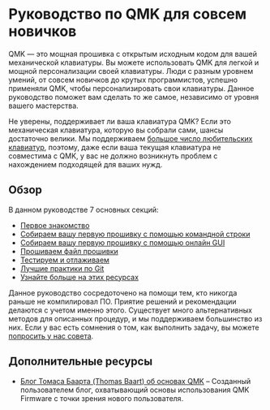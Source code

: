 # Руководство по QMK для совсем новичков

QMK ― это мощная прошивка с открытым исходным кодом для вашей механической клавиатуры. Вы можете использовать QMK для легкой и мощной персонализации своей клавиатуры. Люди с разным уровнем умений, от совсем новичков до крутых программистов, успешно применяли QMK, чтобы персонализировать свои клавиатуры. Данное руководство поможет вам сделать то же самое, независимо от уровня вашего мастерства.

Не уверены, поддерживает ли ваша клавиатура QMK? Если это механическая клавиатура, которую вы собрали сами, шансы достаточно велики. Мы поддерживаем [большое число любительских клавиатур](https://qmk.fm/keyboards/), поэтому, даже если ваша текущая клавиатура не совместима с QMK, у вас не должно возникнуть проблем с нахождением подходящей для ваших нужд.

## Обзор

В данном руководстве 7 основных секций:

* [Первое знакомство](ru-ru/newbs_getting_started.md)
* [Собираем вашу первую прошивку с помощью командной строки](ru-ru/newbs_building_firmware.md)
* [Собираем вашу первую прошивку с помощью онлайн GUI](ru-ru/newbs_building_firmware_configurator.md)
* [Прошиваем файл прошивки](ru-ru/newbs_flashing.md)
* [Тестируем и отлаживаем](ru-ru/newbs_testing_debugging.md)
* [Лучшие практики по Git](ru-ru/newbs_best_practices.md)
* [Узнайте больше на этих ресурсах](ru-ru/newbs_learn_more_resources.md)

Данное руководство сосредоточено на помощи тем, кто никогда раньше не компилировал ПО. Приятие решений и рекомендации делаются с учетом именно этого. Существует много альтернативных методов для описанных процедур, и мы поддерживаем большинство из них. Если у вас есть сомнения о том, как выполнить задачу, вы можете [попросить у нас совета](ru-ru/getting_started_getting_help.md).

## Дополнительные ресурсы

* [Блог Томаса Баарта (Thomas Baart) об основах QMK](https://thomasbaart.nl/category/mechanical-keyboards/firmware/qmk/qmk-basics/) – Созданный пользователем блог, охватывающий основы использования QMK Firmware с точки зрения нового пользователя.
